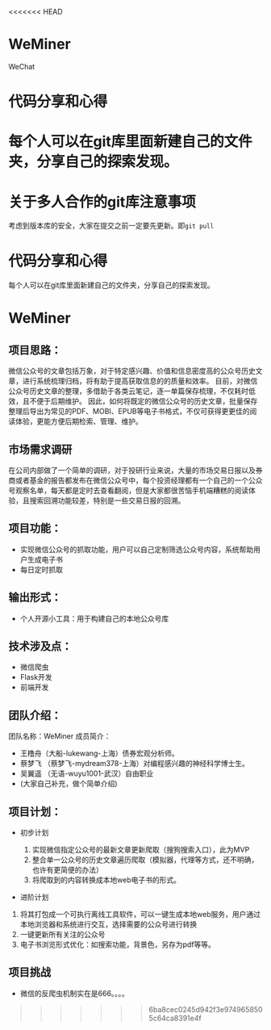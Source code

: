 <<<<<<< HEAD
# WeMiner
WeChat

# 代码分享和心得
每个人可以在git库里面新建自己的文件夹，分享自己的探索发现。
=======

# 关于多人合作的git库注意事项
考虑到版本库的安全，大家在提交之前一定要先更新。即`git pull`


# 代码分享和心得
每个人可以在git库里面新建自己的文件夹，分享自己的探索发现。

# WeMiner

## 项目思路：
微信公众号的文章包括万象，对于特定感兴趣、价值和信息密度高的公众号历史文章，进行系统梳理归档，将有助于提高获取信息的的质量和效率。
目前，对微信公众号历史文章的整理，多借助于各类云笔记，逐一单篇保存梳理，不仅耗时低效，且不便于后期维护。
因此，如何将既定的微信公众号的历史文章，批量保存整理后导出为常见的PDF、MOBI、EPUB等电子书格式，不仅可获得更更佳的阅读体验，更能方便后期检索、管理、维护。

## 市场需求调研
在公司内部做了一个简单的调研，对于投研行业来说，大量的市场交易日报以及券商或者基金的报告都发布在微信公众号中，每个投资经理都有一个自己的一个公众号观察名单，每天都是定时去查看翻阅，但是大家都很苦恼手机端糟糕的阅读体验，且搜索回溯功能较差，特别是一些交易日报的回溯。
## 项目功能：
- 实现微信公众号的抓取功能，用户可以自己定制筛选公众号内容，系统帮助用户生成电子书
- 每日定时抓取


## 输出形式：
- 个人开源小工具：用于构建自己的本地公众号库
## 技术涉及点：
- 微信爬虫
- Flask开发
- 前端开发

## 团队介绍：
团队名称：WeMiner
成员简介：
- 王橹舟（大船-lukewang-上海）债券宏观分析师。
- 蔡梦飞 （蔡梦飞-mydream378-上海）对编程感兴趣的神经科学博士生。
- 吴翼遥  （无语-wuyu1001-武汉）自由职业
- (大家自己补充，做个简单介绍)
## 项目计划：
- 初步计划
  1. 实现微信指定公众号的最新文章更新爬取（搜狗搜索入口），此为MVP
  2. 整合单一公众号的历史文章遍历爬取（模拟器，代理等方式，还不明确，也许有更简便的办法）
  2. 将爬取到的内容转换成本地web电子书的形式。

- 进阶计划
 1. 将其打包成一个可执行离线工具软件，可以一键生成本地web服务，用户通过本地浏览器和系统进行交互，选择需要的公众号进行转换
 2. 一键更新所有关注的公众号
 3. 电子书浏览形式优化：如搜索功能，背景色，另存为pdf等等。
## 项目挑战
- 微信的反爬虫机制实在是666。。。。
>>>>>>> 6ba8cec0245d942f3e9749658505c64ca8391e4f
